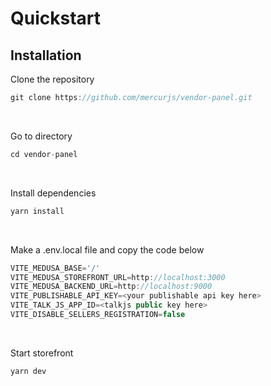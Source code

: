 # Quickstart

## Installation
Clone the repository

```js
git clone https://github.com/mercurjs/vendor-panel.git
```
&nbsp;

Go to directory
```js
cd vendor-panel
```
&nbsp;

Install dependencies
```js
yarn install
```
&nbsp;

Make a .env.local file and copy the code below
```js
VITE_MEDUSA_BASE='/'
VITE_MEDUSA_STOREFRONT_URL=http://localhost:3000
VITE_MEDUSA_BACKEND_URL=http://localhost:9000
VITE_PUBLISHABLE_API_KEY=<your publishable api key here>
VITE_TALK_JS_APP_ID=<talkjs public key here>
VITE_DISABLE_SELLERS_REGISTRATION=false 
```
&nbsp;

Start storefront
```js
yarn dev
```